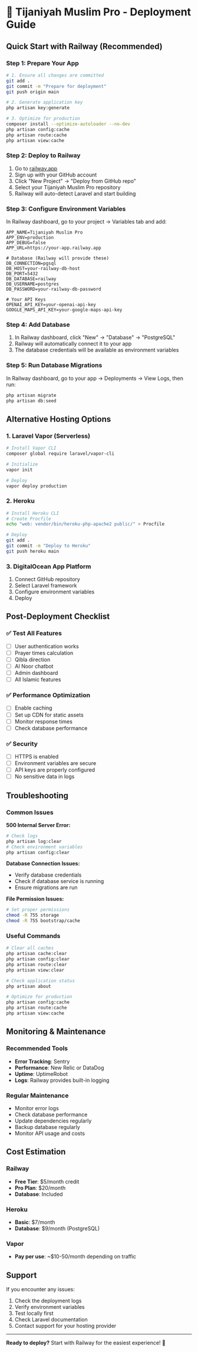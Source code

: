 # 🚀 Tijaniyah Muslim Pro - Deployment Guide

## Quick Start with Railway (Recommended)

### Step 1: Prepare Your App
```bash
# 1. Ensure all changes are committed
git add .
git commit -m "Prepare for deployment"
git push origin main

# 2. Generate application key
php artisan key:generate

# 3. Optimize for production
composer install --optimize-autoloader --no-dev
php artisan config:cache
php artisan route:cache
php artisan view:cache
```

### Step 2: Deploy to Railway
1. Go to [railway.app](https://railway.app)
2. Sign up with your GitHub account
3. Click "New Project" → "Deploy from GitHub repo"
4. Select your Tijaniyah Muslim Pro repository
5. Railway will auto-detect Laravel and start building

### Step 3: Configure Environment Variables
In Railway dashboard, go to your project → Variables tab and add:

```env
APP_NAME=Tijaniyah Muslim Pro
APP_ENV=production
APP_DEBUG=false
APP_URL=https://your-app.railway.app

# Database (Railway will provide these)
DB_CONNECTION=pgsql
DB_HOST=your-railway-db-host
DB_PORT=5432
DB_DATABASE=railway
DB_USERNAME=postgres
DB_PASSWORD=your-railway-db-password

# Your API Keys
OPENAI_API_KEY=your-openai-api-key
GOOGLE_MAPS_API_KEY=your-google-maps-api-key
```

### Step 4: Add Database
1. In Railway dashboard, click "New" → "Database" → "PostgreSQL"
2. Railway will automatically connect it to your app
3. The database credentials will be available as environment variables

### Step 5: Run Database Migrations
In Railway dashboard, go to your app → Deployments → View Logs, then run:
```bash
php artisan migrate
php artisan db:seed
```

## Alternative Hosting Options

### 1. Laravel Vapor (Serverless)
```bash
# Install Vapor CLI
composer global require laravel/vapor-cli

# Initialize
vapor init

# Deploy
vapor deploy production
```

### 2. Heroku
```bash
# Install Heroku CLI
# Create Procfile
echo "web: vendor/bin/heroku-php-apache2 public/" > Procfile

# Deploy
git add .
git commit -m "Deploy to Heroku"
git push heroku main
```

### 3. DigitalOcean App Platform
1. Connect GitHub repository
2. Select Laravel framework
3. Configure environment variables
4. Deploy

## Post-Deployment Checklist

### ✅ Test All Features
- [ ] User authentication works
- [ ] Prayer times calculation
- [ ] Qibla direction
- [ ] AI Noor chatbot
- [ ] Admin dashboard
- [ ] All Islamic features

### ✅ Performance Optimization
- [ ] Enable caching
- [ ] Set up CDN for static assets
- [ ] Monitor response times
- [ ] Check database performance

### ✅ Security
- [ ] HTTPS is enabled
- [ ] Environment variables are secure
- [ ] API keys are properly configured
- [ ] No sensitive data in logs

## Troubleshooting

### Common Issues

**500 Internal Server Error:**
```bash
# Check logs
php artisan log:clear
# Check environment variables
php artisan config:clear
```

**Database Connection Issues:**
- Verify database credentials
- Check if database service is running
- Ensure migrations are run

**File Permission Issues:**
```bash
# Set proper permissions
chmod -R 755 storage
chmod -R 755 bootstrap/cache
```

### Useful Commands
```bash
# Clear all caches
php artisan cache:clear
php artisan config:clear
php artisan route:clear
php artisan view:clear

# Check application status
php artisan about

# Optimize for production
php artisan config:cache
php artisan route:cache
php artisan view:cache
```

## Monitoring & Maintenance

### Recommended Tools
- **Error Tracking**: Sentry
- **Performance**: New Relic or DataDog
- **Uptime**: UptimeRobot
- **Logs**: Railway provides built-in logging

### Regular Maintenance
- Monitor error logs
- Check database performance
- Update dependencies regularly
- Backup database regularly
- Monitor API usage and costs

## Cost Estimation

### Railway
- **Free Tier**: $5/month credit
- **Pro Plan**: $20/month
- **Database**: Included

### Heroku
- **Basic**: $7/month
- **Database**: $9/month (PostgreSQL)

### Vapor
- **Pay per use**: ~$10-50/month depending on traffic

## Support

If you encounter any issues:
1. Check the deployment logs
2. Verify environment variables
3. Test locally first
4. Check Laravel documentation
5. Contact support for your hosting provider

---

**Ready to deploy?** Start with Railway for the easiest experience! 🚀
